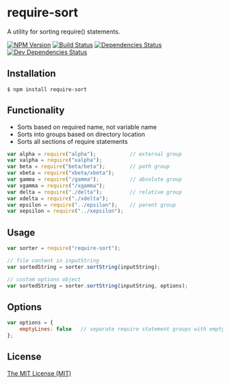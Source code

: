 # require-sort

A utility for sorting require() statements.

[![NPM Version](https://img.shields.io/npm/v/require-sort.svg)](https://www.npmjs.com/package/require-sort)
[![Build Status](https://travis-ci.org/jmullo/require-sort.svg?branch=master)](https://travis-ci.org/jmullo/require-sort)
[![Dependencies Status](https://david-dm.org/jmullo/require-sort.svg)](https://david-dm.org/jmullo/require-sort)
[![Dev Dependencies Status](https://david-dm.org/jmullo/require-sort/dev-status.svg)](https://david-dm.org/jmullo/require-sort#info=devDependencies)

## Installation

```
$ npm install require-sort
```

## Functionality

- Sorts based on required name, not variable name
- Sorts into groups based on directory location
- Sorts all sections of require statements

```js
var alpha = require("alpha");           // external group
var xalpha = require("xalpha");
var beta = require("beta/beta");        // path group
var xbeta = require("xbeta/xbeta");
var gamma = require("/gamma");          // absolute group
var xgamma = require("/xgamma");
var delta = require("./delta");         // relative group
var xdelta = require("./xdelta");
var epsilon = require("../epsilon");    // parent group
var xepsilon = require("../xepsilon");
```

## Usage

```js
var sorter = require("require-sort");

// file content in inputString
var sortedString = sorter.sortString(inputString);

// custom options object
var sortedString = sorter.sortString(inputString, options);
```

## Options

```js
var options = {
    emptyLines: false   // separate require statement groups with empty lines
};
```

## License

[The MIT License (MIT)](https://github.com/jmullo/require-sort/blob/master/LICENSE)
